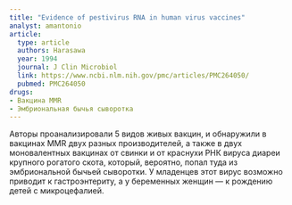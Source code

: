 ```yaml
---
title: "Evidence of pestivirus RNA in human virus vaccines"
analyst: amantonio
article:
  type: article
  authors: Harasawa
  year: 1994
  journal: J Clin Microbiol
  link: https://www.ncbi.nlm.nih.gov/pmc/articles/PMC264050/
  pubmed: PMC264050
drugs:
- Вакцина MMR
- Эмбриональная бычья сыворотка
---
```


Авторы проанализировали 5 видов живых вакцин, и обнаружили в вакцинах MMR двух разных производителей, а также в двух моновалентных вакцинах от свинки и от краснухи РНК вируса диареи крупного рогатого скота, который, вероятно, попал туда из эмбриональной бычьей сыворотки.
У младенцев этот вирус возможно приводит к гастроэнтериту, а у беременных женщин — к рождению детей с микроцефалией.
